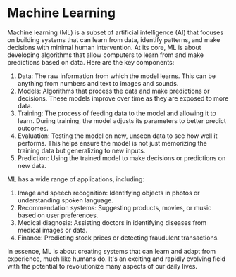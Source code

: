 # Machine LearningMachine learning (ML) is a subset of artificial intelligence (AI) that focuses on building systems that can learn from data, identify patterns, and make decisions with minimal human intervention. At its core, ML is about developing algorithms that allow computers to learn from and make predictions based on data. Here are the key components:  1. Data: The raw information from which the model learns. This can be anything from numbers      and text to images and sounds.  2. Models: Algorithms that process the data and make predictions or decisions. These models      improve over time as they are exposed to more data.  3. Training: The process of feeding data to the model and allowing it to learn. During      training, the model adjusts its parameters to better predict outcomes.  4. Evaluation: Testing the model on new, unseen data to see how well it performs. This      helps ensure the model is not just memorizing the training data but generalizing to new      inputs.  5. Prediction: Using the trained model to make decisions or predictions on new data.ML has a wide range of applications, including:  1.  Image and speech recognition: Identifying objects in photos or understanding spoken language.  2. Recommendation systems: Suggesting products, movies, or music based on user preferences.  3. Medical diagnosis: Assisting doctors in identifying diseases from medical images or data.  4. Finance: Predicting stock prices or detecting fraudulent transactions.In essence, ML is about creating systems that can learn and adapt from experience, much like humans do. It's an exciting and rapidly evolving field with the potential to revolutionize many aspects of our daily lives.